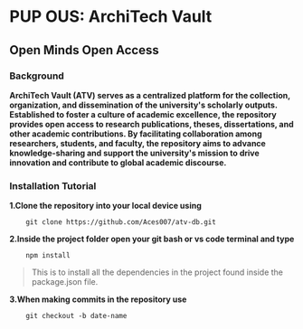 # PUP OUS: ArchiTech Vault
## Open Minds Open Access

### Background
**ArchiTech Vault (ATV) serves as a centralized platform for the collection, organization, and dissemination of the university's scholarly outputs. Established to foster a culture of academic excellence, the repository provides open access to research publications, theses, dissertations, and other academic contributions. By facilitating collaboration among researchers, students, and faculty, the repository aims to advance knowledge-sharing and support the university's mission to drive innovation and contribute to global academic discourse.**


### Installation Tutorial
**1.Clone the repository into your local device using**
```
    git clone https://github.com/Aces007/atv-db.git
```
**2.Inside the project folder open your git bash or vs code terminal and type**
```
    npm install
```
> This is to install all the dependencies in the project found inside the package.json file.

**3.When making commits in the repository use**
```
    git checkout -b date-name
```